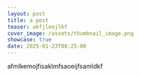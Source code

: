 ```yaml
---
layout: post
title: a post
teaser: akfjleojlkf
cover_image: /assets/thumbnail_image.png
showcase: true
date: 2025-01-23T08:25:00
---
```

afmlkemojfisaklmfsaoeijfsamldkf
